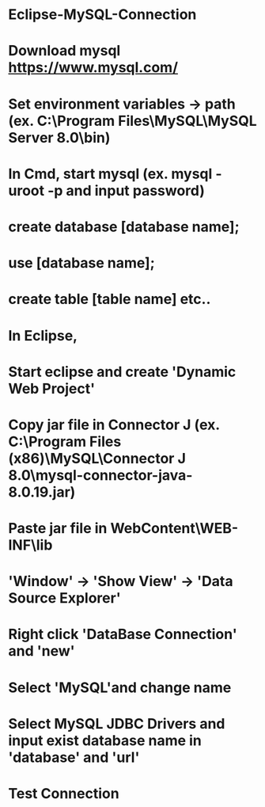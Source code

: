 # Eclipse-MySQL-Connection
# Download mysql https://www.mysql.com/
# Set environment variables -> path (ex. C:\Program Files\MySQL\MySQL Server 8.0\bin)

# In Cmd, start mysql (ex. mysql -uroot -p and input password)
# create database [database name];
# use [database name];
# create table [table name] etc..

# In Eclipse,
# Start eclipse and create 'Dynamic Web Project'
# Copy jar file in Connector J (ex. C:\Program Files (x86)\MySQL\Connector J 8.0\mysql-connector-java-8.0.19.jar)
# Paste jar file in WebContent\WEB-INF\lib
# 'Window' -> 'Show View' -> 'Data Source Explorer'
# Right click 'DataBase Connection' and 'new'
# Select 'MySQL'and change name 
# Select MySQL JDBC Drivers and input exist database name in 'database' and 'url'
# Test Connection
